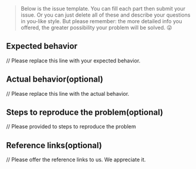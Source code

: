 > Below is the issue template. You can fill each part then submit your issue. 
> Or you can just delete all of these and describe your questions in you-like style. 
> But please remember: the more detailed info you offered, the greater possibility your problem will be solved. 😜

## Expected behavior

// Please replace this line with your expected behavior.

## Actual behavior(optional)

// Please replace this line with the actual behavior.

## Steps to reproduce the problem(optional)

// Please provided to steps to reproduce the problem

## Reference links(optional)

// Please offer the reference links to us. We appreciate it.
